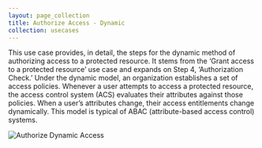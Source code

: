 ```yaml
---
layout: page_collection
title: Authorize Access - Dynamic
collection: usecases
---
```

This use case provides, in detail, the steps for the dynamic method of authorizing access to a protected resource. It stems from the ‘Grant access to a protected resource’ use case and expands on Step 4, ‘Authorization Check.’
Under the dynamic model, an organization establishes a set of access policies.  Whenever a user attempts to access a protected resource, the access control system (ACS) evaluates their attributes against those policies. When a user’s attributes change, their access entitlements change dynamically.
This model is typical of ABAC (attribute-based access control) systems.

![Authorize Dynamic Access](../../img/AuthorizeDynamic.png)
